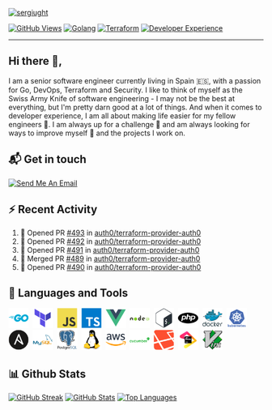 [![sergiught](https://i.imgur.com/0qZ8DtG.png)][1]

[![GitHub Views](https://komarev.com/ghpvc/?username=sergiught&style=for-the-badge&color=FAD230)][1]
[![Golang](https://img.shields.io/badge/Golang-♥-blue?logo=go&style=for-the-badge&color=0A84FF)][1]
[![Terraform](https://img.shields.io/badge/Terraform-♥-blue?logo=terraform&style=for-the-badge&color=9400FF)][1]
[![Developer Experience](https://img.shields.io/badge/Developer%20Experience-♥-blue?logo=github&style=for-the-badge&color=red)][1]

---

## Hi there 👋,

I am a senior software engineer currently living in Spain 🇪🇸, with a passion for Go, DevOps, Terraform and Security.
I like to think of myself as the Swiss Army Knife of software engineering - I may not be the best at everything, but
I'm pretty darn good at a lot of things. And when it comes to developer experience, I am all about making life easier
for my fellow engineers :construction_worker:. I am always up for a challenge :mountain_bicyclist: and am always looking
for ways to improve myself :seedling: and the projects I work on.


## 📬 Get in touch

[![Send Me An Email](https://img.shields.io/badge/Send%20Me%20An-EMail-blue?logo=gmail&style=for-the-badge&color=0A84FF)][2]


## :zap: Recent Activity

<!--START_SECTION:activity-->
1. 💪 Opened PR [#493](https://github.com/auth0/terraform-provider-auth0/pull/493) in [auth0/terraform-provider-auth0](https://github.com/auth0/terraform-provider-auth0)
2. 💪 Opened PR [#492](https://github.com/auth0/terraform-provider-auth0/pull/492) in [auth0/terraform-provider-auth0](https://github.com/auth0/terraform-provider-auth0)
3. 💪 Opened PR [#491](https://github.com/auth0/terraform-provider-auth0/pull/491) in [auth0/terraform-provider-auth0](https://github.com/auth0/terraform-provider-auth0)
4. 🎉 Merged PR [#489](https://github.com/auth0/terraform-provider-auth0/pull/489) in [auth0/terraform-provider-auth0](https://github.com/auth0/terraform-provider-auth0)
5. 💪 Opened PR [#490](https://github.com/auth0/terraform-provider-auth0/pull/490) in [auth0/terraform-provider-auth0](https://github.com/auth0/terraform-provider-auth0)
<!--END_SECTION:activity-->


## 🧰 Languages and Tools

<div>
  <img src="https://github.com/devicons/devicon/blob/master/icons/go/go-original-wordmark.svg" title="Go" alt="Go" width="40" height="40"/>&nbsp;
  <img src="https://github.com/devicons/devicon/blob/master/icons/terraform/terraform-original.svg" title="Terraform" alt="Terraform" width="40" height="40"/>&nbsp;
  <img src="https://github.com/devicons/devicon/blob/master/icons/javascript/javascript-original.svg" title="Javascript" alt="Javascript" width="40" height="40"/>&nbsp;
  <img src="https://github.com/devicons/devicon/blob/master/icons/typescript/typescript-original.svg" title="TypeScript" alt="TypeScript" width="40" height="40"/>&nbsp;
  <img src="https://github.com/devicons/devicon/blob/master/icons/vuejs/vuejs-original.svg" title="VueJS" alt="VueJS" width="40" height="40"/>&nbsp;
  <img src="https://github.com/devicons/devicon/blob/master/icons/nodejs/nodejs-original-wordmark.svg" title="NodeJS" alt="NodeJS" width="40" height="40"/>&nbsp;
  <img src="https://github.com/devicons/devicon/blob/master/icons/bash/bash-original.svg" title="Bash" alt="Bash" width="40" height="40"/>&nbsp;
  <img src="https://github.com/devicons/devicon/blob/master/icons/php/php-plain.svg" title="PHP" alt="PHP" width="40" height="40"/>&nbsp;
  <img src="https://github.com/devicons/devicon/blob/master/icons/docker/docker-original-wordmark.svg" title="Docker" alt="Docker" width="40" height="40"/>&nbsp;
  <img src="https://github.com/devicons/devicon/blob/master/icons/kubernetes/kubernetes-plain-wordmark.svg" title="Kubernetes" alt="Kubernetes" width="40" height="40"/>&nbsp;
  <img src="https://github.com/devicons/devicon/blob/master/icons/ansible/ansible-original.svg" title="Ansible" alt="Ansible" width="40" height="40"/>&nbsp;
  <img src="https://github.com/devicons/devicon/blob/master/icons/mysql/mysql-original-wordmark.svg" title="MySQL" alt="MySQL" width="40" height="40"/>&nbsp;
  <img src="https://github.com/devicons/devicon/blob/master/icons/postgresql/postgresql-original-wordmark.svg" title="PostgreSQL" alt="PostgreSQL" width="40" height="40"/>&nbsp;
  <img src="https://github.com/devicons/devicon/blob/master/icons/linux/linux-original.svg" title="Linux" alt="Linux" width="40" height="40"/>&nbsp;
  <img src="https://github.com/devicons/devicon/blob/master/icons/amazonwebservices/amazonwebservices-original-wordmark.svg" title="AWS" alt="AWS" width="40" height="40"/>&nbsp;
  <img src="https://github.com/devicons/devicon/blob/master/icons/cucumber/cucumber-plain-wordmark.svg" title="Cucumber" alt="Cucumber" width="40" height="40"/>&nbsp;
  <img src="https://github.com/devicons/devicon/blob/master/icons/laravel/laravel-plain.svg" title="Laravel" alt="Laravel" width="40" height="40"/>&nbsp;
  <img src="https://github.com/devicons/devicon/blob/master/icons/jetbrains/jetbrains-original.svg" title="JetBrains" alt="JetBrains" width="40" height="40"/>&nbsp;
  <img src="https://github.com/devicons/devicon/blob/master/icons/vim/vim-original.svg" title="Vim" alt="Vim" width="40" height="40"/>&nbsp;
</div>

## :bar_chart: Github Stats

[![GitHub Streak](https://streak-stats.demolab.com?user=sergiught&theme=vue&hide_border=true&date_format=%5BY%20%5DM%20j&background=00000000)][1]
[![GitHub Stats](https://github-readme-stats.vercel.app/api?username=sergiught&hide_title=true&count_private=true&show_icons=true&theme=vue&bg_color=00000000&text_color=4cbc8a&hide_border=true)][1]
[![Top Languages](https://github-readme-stats.vercel.app/api/top-langs/?username=sergiught&hide_title=true&layout=compact&hide=html&theme=vue&bg_color=00000000&text_color=4cbc8a&hide_border=true)][1]


<!-- Links --->
[1]: https://github.com/sergiught
[2]: mailto:mail[at]sergiu[dot]dev
